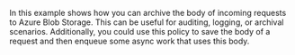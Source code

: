 In this example shows how you can archive the body of incoming requests to Azure
Blob Storage. This can be useful for auditing, logging, or archival scenarios.
Additionally, you could use this policy to save the body of a request and then
enqueue some async work that uses this body.

